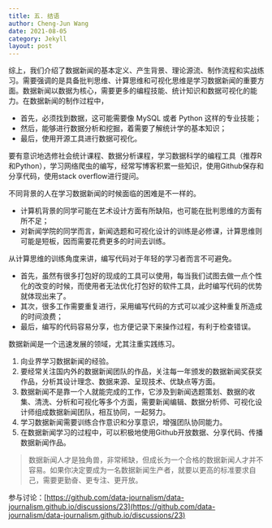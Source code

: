 ```yaml
---
title: 五. 结语
author: Cheng-Jun Wang
date: 2021-08-05
category: Jekyll
layout: post
---
```





综上，我们介绍了数据新闻的基本定义、产生背景、理论源流、制作流程和实战练习。需要强调的是具备批判思维、计算思维和可视化思维是学习数据新闻的重要方面。数据新闻以数据为核心，需要更多的编程技能、统计知识和数据可视化的能力。在数据新闻的制作过程中，
- 首先，必须找到数据，这可能需要像 MySQL 或者 Python 这样的专业技能；
- 然后，能够进行数据分析和挖掘，着需要了解统计学的基本知识；
- 最后，使用开源工具进行数据可视化。

要有意识地选修社会统计课程、数据分析课程，学习数据科学的编程工具（推荐R和Python），学习网络爬虫的编写，经常写博客积累一些知识，使用Github保存和分享代码，使用stack overflow进行提问。

不同背景的人在学习数据新闻的时候面临的困难是不一样的。
- 计算机背景的同学可能在艺术设计方面有所缺陷，也可能在批判思维的方面有所不足；
- 对新闻学院的同学而言，新闻选题和可视化设计的训练是必修课，计算思维则可能是短板，因而需要花费更多的时间去训练。

从计算思维的训练角度来讲，编写代码对于年轻的学习者而言不可避免。
- 首先，虽然有很多打包好的现成的工具可以使用，每当我们试图去做一点个性化的改变的时候，而使用者无法优化打包好的软件工具，此时编写代码的优势就体现出来了。
- 其次，很多工作需要重复进行，采用编写代码的方式可以减少这种重复所造成的时间浪费；
- 最后，编写的代码容易分享，也方便记录下来操作过程，有利于检查错误。

数据新闻是一个迅速发展的领域，尤其注重实践练习。
1. 向业界学习数据新闻的经验。
1. 要经常关注国内外的数据新闻团队的作品，关注每一年颁发的数据新闻奖获奖作品，分析其设计理念、数据来源、呈现技术、优缺点等方面。
1. 数据新闻不是靠一个人就能完成的工作，它涉及到新闻选题策划、数据的收集、清洗、分析和可视化等多个方面，需要新闻编辑、数据分析师、可视化设计师组成数据新闻团队，相互协同，一起努力。
2. 学习数据新闻需要训练合作意识和分享意识，增强团队协同能力。
3. 在数据新闻学习的过程中，可以积极地使用Github开放数据、分享代码、传播数据新闻作品。

> 数据新闻人才是独角兽，非常稀缺，但成长为一个合格的数据新闻人才并不容易。如果你决定要成为一名数据新闻生产者，就要以更高的标准要求自己，需要更勤奋、更专注、更开放。

参与讨论：[https://github.com/data-journalism/data-journalism.github.io/discussions/23](https://github.com/data-journalism/data-journalism.github.io/discussions/23)
